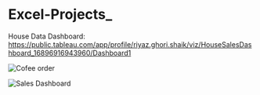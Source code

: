 # Excel-Projects_
House Data Dashboard: https://public.tableau.com/app/profile/riyaz.ghori.shaik/viz/HouseSalesDashboard_16896916943960/Dashboard1

![Cofee order](https://github.com/RiyazGhori123/Excel-Projects_/assets/90542870/9cacae41-c758-4ce6-b3c5-2af3ef21c8ac)


![Sales Dashboard](https://github.com/RiyazGhori123/Excel-Projects_/assets/90542870/4ab95b6c-c27f-44b3-a2e0-585cdc111d54)
